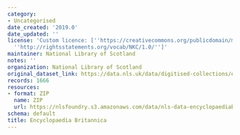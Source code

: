 ```yaml
---
category:
- Uncategorised
date_created: '2019.0'
date_updated: ''
license: 'Custom licence: [''https://creativecommons.org/publicdomain/mark/1.0/'',
  ''http://rightsstatements.org/vocab/NKC/1.0/'']'
maintainer: National Library of Scotland
notes: ''
organization: National Library of Scotland
original_dataset_link: https://data.nls.uk/data/digitised-collections/encyclopaedia-britannica/
records: 1666
resources:
- format: ZIP
  name: ZIP
  url: https://nlsfoundry.s3.amazonaws.com/data/nls-data-encyclopaediaBritannica.zip
schema: default
title: Encyclopaedia Britannica
---
```

